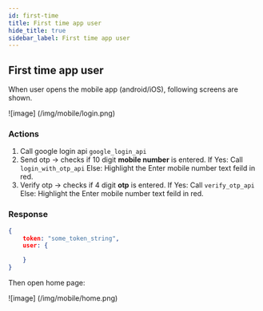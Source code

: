 ```yaml
---
id: first-time
title: First time app user
hide_title: true
sidebar_label: First time app user
---
```

## First time app user

When user opens the mobile app (android/iOS), following screens are shown.

![image]
(/img/mobile/login.png)

### Actions

1. Call google login api `google_login_api`
2. Send otp -> checks if 10 digit **mobile number** is entered. If Yes: Call `login_with_otp_api`
Else: Highlight the Enter mobile number text feild in red.
3. Verify otp -> checks if 4 digit **otp** is entered. If Yes: Call `verify_otp_api`
Else: Highlight the Enter mobile number text feild in red.

### Response

```json
{
    token: "some_token_string",
    user: {

    }
}
```

Then open home page:

![image]
(/img/mobile/home.png)
